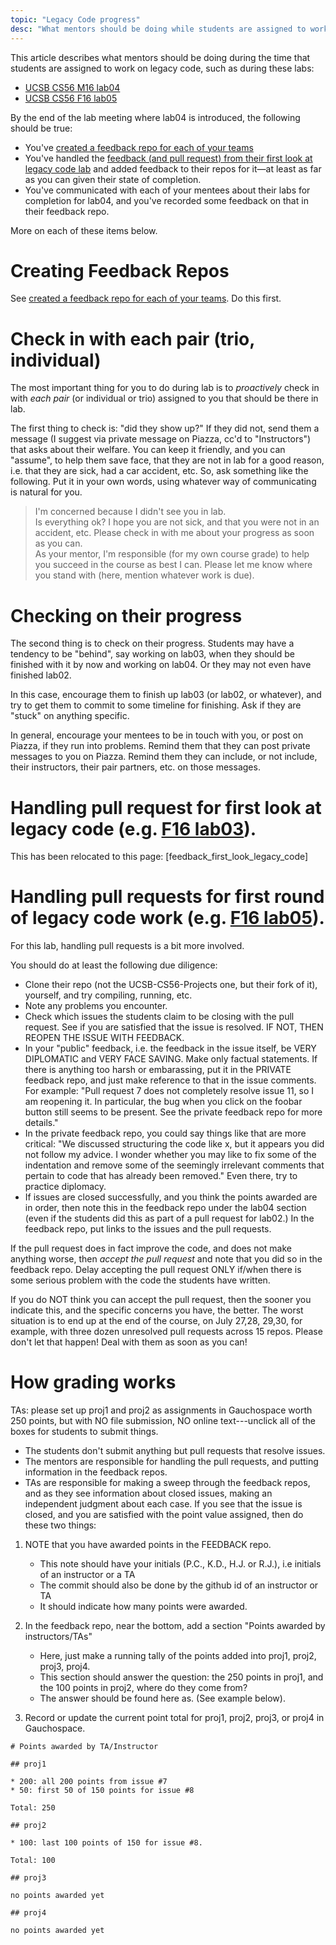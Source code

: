 ```yaml
---
topic: "Legacy Code progress"
desc: "What mentors should be doing while students are assigned to work on legacy code"
---
```


This article describes what mentors should be doing during the time that students are assigned to work on legacy code, 
such as during these labs:

* [UCSB CS56 M16 lab04](http://ucsb-cs56-m16.github.io/lab/lab04/)
* [UCSB CS56 F16 lab05](http://ucsb-cs56-f16.github.io/lab/lab05/)


By the end of the lab meeting where lab04 is introduced, the following should be true:

* You've [created a feedback repo for each of your teams](/topics/create_feedback_repos/)
* You've handled the [feedback (and pull request) from their first look at legacy code lab](/topics/feedback_first_look_legacy_code/) and added feedback to their repos for it&mdash;at least as far as you can given their state of completion.
* You've communicated with each of your mentees about their labs for completion for lab04, and you've recorded some feedback on that in their feedback repo.

More on each of these items below.

# Creating Feedback Repos

See [created a feedback repo for each of your teams](/topics/creating_feedback_repos/).  Do this first.

# Check in with each pair (trio, individual)

The most important thing for you to do during lab is to *proactively* check in with *each pair* (or individual or trio) assigned to you
that should be there in lab.

The first thing to check is: "did they show up?"  If they did not, send them a message (I suggest via private message on Piazza, cc'd to "Instructors")
that asks about their welfare.    You can keep it friendly, and you can "assume", to help them save face, that they are not in lab for a good reason, i.e.
that they are sick, had a car accident, etc.   So, ask something like the following.  Put it in your own words, using whatever
way of communicating is natural for you.

>    I'm concerned because I didn't see you in lab.  
>    Is everything ok? I hope you are not sick, and that you were not in an accident, etc.
>    Please check in with me about your progress as soon as you can.  
>    As your mentor, I'm responsible (for my
>    own course grade) to help you succeed in the course as best I can.
>    Please let me know where you stand with (here, mention whatever work is due).

# Checking on their progress

The second thing is to check on their progress.  Students may have a tendency to be "behind", say working on lab03, when they should be finished with it by now and working on lab04.  Or they may not even have finished lab02.

In this case, encourage them to finish up lab03 (or lab02, or whatever), and try to get them to commit to some timeline for finishing.  Ask if they 
are "stuck" on anything specific.  

In general, encourage your mentees to be in touch with you, or post on Piazza, if they run into problems.
Remind them that they can post private messages to you on Piazza.  Remind them they can include, or not include, their instructors,
their pair partners, etc. on those messages.

# Handling pull request for first look at legacy code (e.g. [F16 lab03](http://ucsb-cs56-f16.github.io/lab/lab03/)).

This has been relocated to this page: [feedback_first_look_legacy_code]


# Handling pull requests for first round of legacy code work (e.g. [F16 lab05](http://ucsb-cs56-f16.github.io/lab/lab05/)).

For this lab, handling pull requests is a bit more involved.

You should do at least the following due diligence:

* Clone their repo (not the UCSB-CS56-Projects one, but their fork of it), yourself, and try compiling, running, etc.
* Note any problems you encounter.
* Check which issues the students claim to be closing with the pull request.  See if you are satisfied that the issue is resolved. IF NOT, THEN REOPEN THE ISSUE WITH FEEDBACK.  
* In your "public" feedback, i.e. the feedback in the issue itself, be VERY DIPLOMATIC and VERY FACE SAVING. Make only factual statements.   If there is anything too harsh or embarassing, put it in the PRIVATE feedback repo, and just make reference to that in the issue comments. For example: "Pull request 7 does not completely resolve issue 11, so I am reopening it. In particular, the bug when you click on the foobar button still seems to be present. See the private feedback repo for more details."  
* In the private feedback repo, you could say things like that are more critical: "We discussed structuring the code like x, but it appears you did not follow my advice. I wonder whether you may like to fix some of the indentation and remove some of the seemingly irrelevant comments that pertain to code that has already been removed."  Even there, try to practice diplomacy.
* If issues are closed successfully, and you think the points awarded are in order, then note this in the feedback repo under the lab04 section (even if the students did this as part of a pull request for lab02.)  In the feedback repo, put links to the issues and the pull requests.

If the pull request does in fact improve the code, and does not make anything worse, then *accept the pull request* and note that you did so in the feedback repo.  Delay accepting the pull request ONLY if/when there is some serious problem with the code the students have written.    

If you do NOT think you can accept the pull request, then the sooner you indicate this, and the specific concerns you have, the better.  The worst situation is to end up at the end of the course, on July 27,28, 29,30, for example, with three dozen unresolved pull requests across 15 repos.   Please don't let that happen!   Deal with them as soon as you can!

# How grading works

TAs: please set up proj1 and proj2 as assignments in Gauchospace worth 250 points, but with NO file submission, NO online text---unclick all of the boxes for students to submit things.   

* The students don't submit anything but pull requests that resolve issues. 
* The mentors are responsible for handling the pull requests, and putting information in the feedback repos.
* TAs are responsible for making a sweep through the feedback repos, and as they see information about closed issues, making an independent judgment about each case.  If you see that the issue is closed, and you are satisfied with the point value assigned, then do these two things:

1. NOTE that you have awarded points in the FEEDBACK repo.  
    * This note should have your initials (P.C., K.D., H.J. or R.J.), i.e initials of an instructor or a TA
    * The commit should also be done by the github id of an instructor or TA
    * It should indicate how many points were awarded.
    
2. In the feedback repo, near the bottom, add a section "Points awarded by instructors/TAs"
    * Here, just make a running tally of the points added into proj1, proj2, proj3, proj4.  
    * This section should answer the question: the 250 points in proj1, and the 100 points in proj2, where do they come from?
    * The answer should be found here as. (See example below).
    
3.  Record or update the current point total for proj1, proj2, proj3, or proj4 in Gauchospace.
    
```
# Points awarded by TA/Instructor

## proj1

* 200: all 200 points from issue #7
* 50: first 50 of 150 points for issue #8

Total: 250

## proj2

* 100: last 100 points of 150 for issue #8.

Total: 100

## proj3

no points awarded yet

## proj4

no points awarded yet

```
```


    
